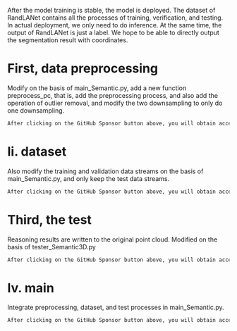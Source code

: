  After the model training is stable, the model is deployed. The dataset of RandLANet contains all the processes of training, verification, and testing. In actual deployment, we only need to do inference. At the same time, the output of RandLANet is just a label. We hope to be able to directly output the segmentation result with coordinates. 

#  First, data preprocessing 

 Modify on the basis of main_Semantic.py, add a new function preprocess_pc, that is, add the preprocessing process, and also add the operation of outlier removal, and modify the two downsampling to only do one downsampling. 

  ```python  
After clicking on the GitHub Sponsor button above, you will obtain access permissions to my private code repository ( https://github.com/slowlon/my_code_bar ) to view this blog code. By searching the code number of this blog, you can find the code you need, code number is: 2024020309573721484
  ```  
#  Ii. dataset 

 Also modify the training and validation data streams on the basis of main_Semantic.py, and only keep the test data streams. 

  ```python  
After clicking on the GitHub Sponsor button above, you will obtain access permissions to my private code repository ( https://github.com/slowlon/my_code_bar ) to view this blog code. By searching the code number of this blog, you can find the code you need, code number is: 2024020309573721484
  ```  
#  Third, the test 

 Reasoning results are written to the original point cloud. Modified on the basis of tester_Semantic3D.py 

  ```python  
After clicking on the GitHub Sponsor button above, you will obtain access permissions to my private code repository ( https://github.com/slowlon/my_code_bar ) to view this blog code. By searching the code number of this blog, you can find the code you need, code number is: 2024020309573721484
  ```  
#  Iv. main 

 Integrate preprocessing, dataset, and test processes in main_Semantic.py. 

  ```python  
After clicking on the GitHub Sponsor button above, you will obtain access permissions to my private code repository ( https://github.com/slowlon/my_code_bar ) to view this blog code. By searching the code number of this blog, you can find the code you need, code number is: 2024020309573721484
  ```  
